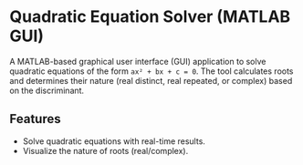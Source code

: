 # Quadratic Equation Solver (MATLAB GUI)

A MATLAB-based graphical user interface (GUI) application to solve quadratic equations of the form `ax² + bx + c = 0`. The tool calculates roots and determines their nature (real distinct, real repeated, or complex) based on the discriminant.

## Features
- Solve quadratic equations with real-time results.
- Visualize the nature of roots (real/complex).
